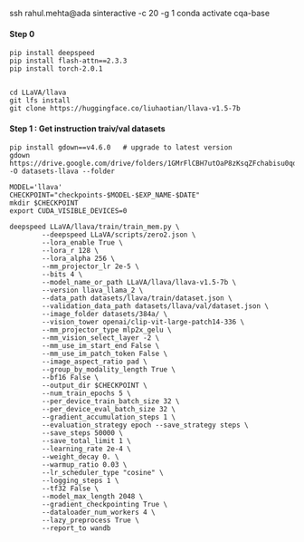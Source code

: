 ssh rahul.mehta@ada
sinteractive -c 20 -g 1
conda activate cqa-base


#### Step 0 
```
pip install deepspeed
pip install flash-attn==2.3.3
pip install torch-2.0.1


cd LLaVA/llava
git lfs install
git clone https://huggingface.co/liuhaotian/llava-v1.5-7b

```

<!-- scp -r /Users/rahulmehta/Desktop/MSIIIT/QGen-circuits/circuit-QGA/models-hf/LLaVA-finetune/ada-script-llava.sh rahul.mehta@ada:circuitQA/models-hf/
scp -r /Users/rahulmehta/Desktop/MSIIIT/QGen-circuits/circuit-QGA/models-hf/LLaVA-finetune/train.py rahul.mehta@ada:circuitQA/LLaVA/llava/train/train.py
scp -r /Users/rahulmehta/Desktop/MSIIIT/QGen-circuits/circuit-QGA/models-hf/LLaVA-finetune/train_mem.py rahul.mehta@ada:circuitQA/LLaVA/llava/train/train_mem.py
scp -r /Users/rahulmehta/Desktop/MSIIIT/QGen-circuits/others/git-lfs-linux-amd64-v2.9.0.tar.gz rahul.mehta@ada

sbatch models-hf/ada-script-llava.sh 
cat runs/llava/llava-base.txt 
squeue -u $USER

cp -r circuitQA ~/share1


 -->
#### Step 1 : Get instruction traiv/val datasets


```
pip install gdown==v4.6.0   # upgrade to latest version
gdown https://drive.google.com/drive/folders/1GMrFlCBH7utOaP8zKsqZFchabisu0qdE -O datasets-llava --folder

```

```
MODEL='llava'
CHECKPOINT="checkpoints-$MODEL-$EXP_NAME-$DATE"
mkdir $CHECKPOINT
export CUDA_VISIBLE_DEVICES=0

deepspeed LLaVA/llava/train/train_mem.py \
        --deepspeed LLaVA/scripts/zero2.json \
        --lora_enable True \
        --lora_r 128 \
        --lora_alpha 256 \
        --mm_projector_lr 2e-5 \
        --bits 4 \
        --model_name_or_path LLaVA/llava/llava-v1.5-7b \
        --version llava_llama_2 \
        --data_path datasets/llava/train/dataset.json \
        --validation_data_path datasets/llava/val/dataset.json \
        --image_folder datasets/384a/ \
        --vision_tower openai/clip-vit-large-patch14-336 \
        --mm_projector_type mlp2x_gelu \
        --mm_vision_select_layer -2 \
        --mm_use_im_start_end False \
        --mm_use_im_patch_token False \
        --image_aspect_ratio pad \
        --group_by_modality_length True \
        --bf16 False \
        --output_dir $CHECKPOINT \
        --num_train_epochs 5 \
        --per_device_train_batch_size 32 \
        --per_device_eval_batch_size 32 \
        --gradient_accumulation_steps 1 \
        --evaluation_strategy epoch --save_strategy steps \
        --save_steps 50000 \
        --save_total_limit 1 \
        --learning_rate 2e-4 \
        --weight_decay 0. \
        --warmup_ratio 0.03 \
        --lr_scheduler_type "cosine" \
        --logging_steps 1 \
        --tf32 False \
        --model_max_length 2048 \
        --gradient_checkpointing True \
        --dataloader_num_workers 4 \
        --lazy_preprocess True \
        --report_to wandb  
```